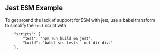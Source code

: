 ## Jest ESM Example

To get around the lack of support for ESM with jest, use a babel transform to simplify the `test` script with

```
    "scripts": {
        "test": "npm run build && jest",
        "build": "babel src tests --out-dir dist"
    },
```
